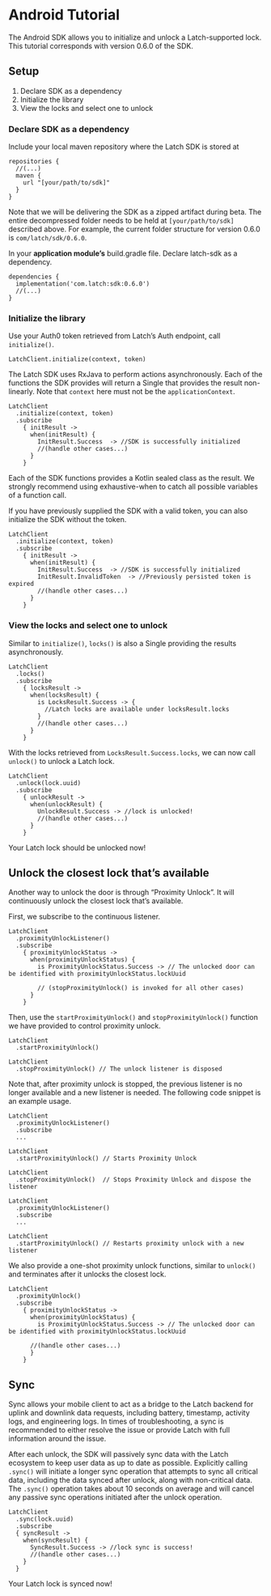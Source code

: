 # Android Tutorial

The Android SDK allows you to initialize and unlock a Latch-supported lock. This tutorial corresponds with version 0.6.0 of the SDK.

## Setup

1. Declare SDK as a dependency
1. Initialize the library
1. View the locks and select one to unlock

### Declare SDK as a dependency

Include your local maven repository where the Latch SDK is stored at

```
repositories {
  //(...)
  maven {
    url "[your/path/to/sdk]"
  }
}
```

Note that we will be delivering the SDK as a zipped artifact during beta. The entire decompressed folder needs to be held at `[your/path/to/sdk]` described above. For example, the current folder structure for version 0.6.0 is `com/latch/sdk/0.6.0`.

In your **application module’s** build.gradle file. Declare latch-sdk as a dependency.

```
dependencies {
  implementation('com.latch:sdk:0.6.0')
  //(...)
}
```

### Initialize the library

Use your Auth0 token retrieved from Latch’s Auth endpoint, call `initialize()`.

```
LatchClient.initialize(context, token)
```

The Latch SDK uses RxJava to perform actions asynchronously. Each of the functions the SDK provides will return a Single that provides the result non-linearly.
Note that `context` here must not be the `applicationContext`.

```
LatchClient
  .initialize(context, token)
  .subscribe
    { initResult ->
      when(initResult) {
        InitResult.Success  -> //SDK is successfully initialized
        //(handle other cases...)
      }
    }
```

Each of the SDK functions provides a Kotlin sealed class as the result. We strongly recommend using exhaustive-when to catch all possible variables of a function call.

If you have previously supplied the SDK with a valid token, you can also initialize the SDK without the token.

```
LatchClient
  .initialize(context, token)
  .subscribe
    { initResult ->
      when(initResult) {
        InitResult.Success  -> //SDK is successfully initialized
        InitResult.InvalidToken  -> //Previously persisted token is expired 
        //(handle other cases...)
      }
    }
```

### View the locks and select one to unlock

Similar to `initialize()`, `locks()` is also a Single providing the results asynchronously.

```
LatchClient
  .locks()
  .subscribe
    { locksResult ->
      when(locksResult) {
        is LocksResult.Success -> {
          //Latch locks are available under locksResult.locks
        }
        //(handle other cases...)
      }
    }
```

With the locks retrieved from `LocksResult.Success.locks`, we can now call `unlock()` to unlock a Latch lock.

```
LatchClient
  .unlock(lock.uuid)
  .subscribe
    { unlockResult ->
      when(unlockResult) {
        UnlockResult.Success -> //lock is unlocked!
        //(handle other cases...)
      }
    }
```

Your Latch lock should be unlocked now!

## Unlock the closest lock that’s available

Another way to unlock the door is through “Proximity Unlock”. It will continuously unlock the closest lock that’s available.

First, we subscribe to the continuous listener.

```
LatchClient
  .proximityUnlockListener()
  .subscribe 
    { proximityUnlockStatus ->
      when(proximityUnlockStatus) {
        is ProximityUnlockStatus.Success -> // The unlocked door can be identified with proximityUnlockStatus.lockUuid
		
        // (stopProximityUnlock() is invoked for all other cases)
      }
    }
```

Then, use the `startProximityUnlock()` and `stopProximityUnlock()` function we have provided to control proximity unlock.

```
LatchClient
  .startProximityUnlock()
```

```
LatchClient
  .stopProximityUnlock() // The unlock listener is disposed
```

Note that, after proximity unlock is stopped, the previous listener is no longer available and a new listener is needed. The following code snippet is an example usage.

```
LatchClient
  .proximityUnlockListener()
  .subscribe 
  ...

LatchClient
  .startProximityUnlock() // Starts Proximity Unlock

LatchClient
  .stopProximityUnlock()  // Stops Proximity Unlock and dispose the listener

LatchClient
  .proximityUnlockListener()  
  .subscribe 
  ...
  
LatchClient
  .startProximityUnlock() // Restarts proximity unlock with a new listener
```

We also provide a one-shot proximity unlock functions, similar to `unlock()` and terminates after it unlocks the closest lock.

```
LatchClient
  .proximityUnlock()
  .subscribe 
    { proximityUnlockStatus ->
      when(proximityUnlockStatus) {
        is ProximityUnlockStatus.Success -> // The unlocked door can be identified with proximityUnlockStatus.lockUuid

	  //(handle other cases...) 
      }  
    }
```

## Sync

Sync allows your mobile client to act as a bridge to the Latch backend for uplink and downlink data requests, including battery, timestamp, activity logs, and engineering logs. In times of troubleshooting, a sync is recommended to either resolve the issue or provide Latch with full information around the issue.

After each unlock, the SDK will passively sync data with the Latch ecosystem to keep user data as up to date as possible. Explicitly calling `.sync()` will initiate a longer sync operation that attempts to sync all critical data, including the data synced after unlock, along with non-critical data. The `.sync()` operation takes about 10 seconds on average and will cancel any passive sync operations initiated after the unlock operation.

```
LatchClient
  .sync(lock.uuid)
  .subscribe
  { syncResult ->
    when(syncResult) {
      SyncResult.Success -> //lock sync is success!
      //(handle other cases...)
    }
  }
```

Your Latch lock is synced now!